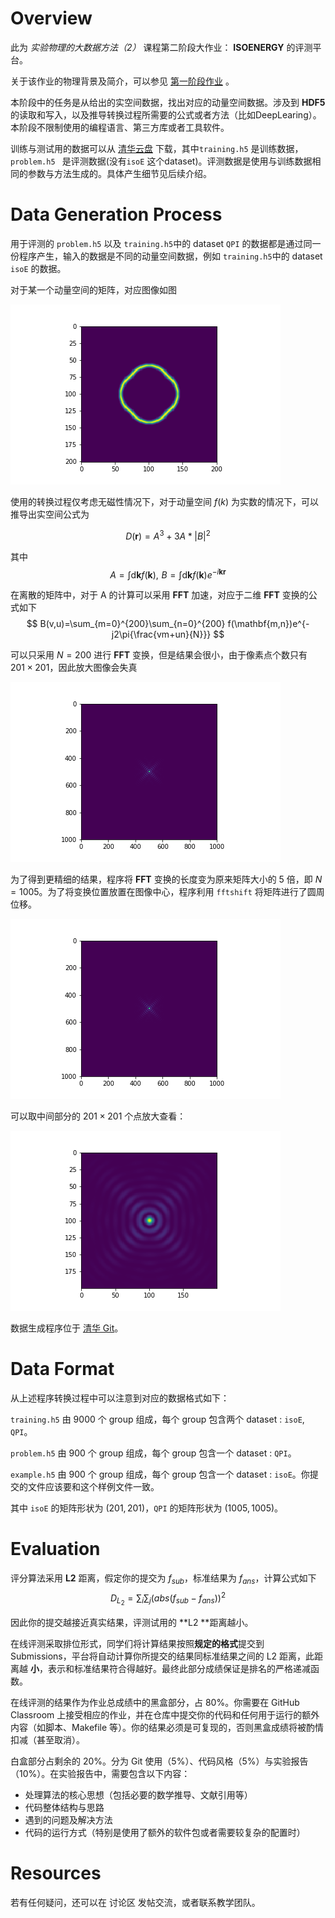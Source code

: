 # Overview

此为 *实验物理的大数据方法（2）* 课程第二阶段大作业： **ISOENERGY** 的评测平台。

关于该作业的物理背景及简介，可以参见 [第一阶段作业](https://github.com/physics-data/tpl_isoenergy) 。

本阶段中的任务是从给出的实空间数据，找出对应的动量空间数据。涉及到 **HDF5** 的读取和写入，以及推导转换过程所需要的公式或者方法（比如DeepLearing）。本阶段不限制使用的编程语言、第三方库或者工具软件。

训练与测试用的数据可以从 [清华云盘](https://cloud.tsinghua.edu.cn/d/bcc7b8e657e94183b123/) 下载，其中`training.h5` 是训练数据，`problem.h5 ` 是评测数据(没有`isoE` 这个dataset)。评测数据是使用与训练数据相同的参数与方法生成的。具体产生细节见后续介绍。

# Data Generation Process

用于评测的 `problem.h5` 以及 `training.h5`中的 dataset `QPI` 的数据都是通过同一份程序产生，输入的数据是不同的动量空间数据，例如 `training.h5`中的 dataset `isoE` 的数据。

对于某一个动量空间的矩阵，对应图像如图

![动量空间图像](figure/pMom.png)

使用的转换过程仅考虑无磁性情况下，对于动量空间 $f(k)$ 为实数的情况下，可以推导出实空间公式为

$$
D(\mathbf{r}) = A^3+3A*\left|B\right|^2
$$

其中 
$$
A=\int \mathrm{d}\mathbf{k} f(\mathbf{k}),\,\,B=\int \mathrm{d}\mathbf{k} f(\mathbf{k})e^{-i\mathbf{k}\mathbf{r}}
$$

在离散的矩阵中，对于 A 的计算可以采用 **FFT** 加速，对应于二维 **FFT** 变换的公式如下
$$
B(v,u)=\sum_{m=0}^{200}\sum_{n=0}^{200} f(\mathbf{m,n})e^{-j2\pi{\frac{vm+un}{N}}}
$$

可以只采用 $N=200$ 进行 **FFT** 变换，但是结果会很小，由于像素点个数只有 $201\times 201$，因此放大图像会失真

![201点FFT](figure/201FFT.png)

为了得到更精细的结果，程序将 **FFT** 变换的长度变为原来矩阵大小的 5 倍，即 $N=1005$。为了将变换位置放置在图像中心，程序利用 `fftshift` 将矩阵进行了圆周位移。

![1000点FFT](figure/1000FFT.png)

可以取中间部分的 $201\times201$ 个点放大查看：

![1000点FFT放大中间部分](figure/1000FFTpart.png)

数据生成程序位于 [清华 Git](https://git.tsinghua.edu.cn/zaq15/isoenergy/blob/master/scatter.py)。

# Data Format

从上述程序转换过程中可以注意到对应的数据格式如下：

`training.h5` 由 9000 个 group 组成，每个 group 包含两个 dataset : `isoE`, `QPI`。

`problem.h5` 由 900 个 group 组成，每个 group 包含一个 dataset :  `QPI`。

`example.h5` 由 900 个 group 组成，每个 group 包含一个 dataset : `isoE`。你提交的文件应该要和这个样例文件一致。

其中 `isoE` 的矩阵形状为 $(201, 201)$，`QPI` 的矩阵形状为 $(1005, 1005)$。

# Evaluation

评分算法采用 **L2** 距离，假定你的提交为 $f_{sub}$，标准结果为 $f_{ans}$，计算公式如下
$$
D_{L_2}=\sum_{i}\sum_{j}{{(abs({f_{sub}-f_{ans}}))}^2}
$$

因此你的提交越接近真实结果，评测试用的 **L2 **距离越小。

在线评测采取排位形式，同学们将计算结果按照**规定的格式**提交到 Submissions，平台将自动计算你所提交的结果同标准结果之间的 L2 距离，此距离越 **小**，表示和标准结果符合得越好。最终此部分成绩保证是排名的严格递减函数。

在线评测的结果作为作业总成绩中的黑盒部分，占 80%。你需要在 GitHub Classroom 上接受相应的作业，并在仓库中提交你的代码和任何用于运行的额外内容（如脚本、Makefile 等）。你的结果必须是可复现的，否则黑盒成绩将被酌情扣减（甚至取消）。

白盒部分占剩余的 20%。分为 Git 使用（5%）、代码风格（5%）与实验报告（10%）。在实验报告中，需要包含以下内容：

+ 处理算法的核心思想（包括必要的数学推导、文献引用等）
+ 代码整体结构与思路
+ 遇到的问题及解决方法
+ 代码的运行方式（特别是使用了额外的软件包或者需要较复杂的配置时）

# Resources

若有任何疑问，还可以在 讨论区 发帖交流，或者联系教学团队。

